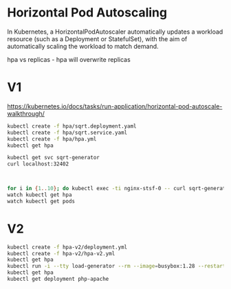 # Horizontal Pod Autoscaling

In Kubernetes, a HorizontalPodAutoscaler automatically updates a workload resource (such as a Deployment or StatefulSet), with the aim of automatically scaling the workload to match demand.

hpa vs replicas - hpa will overwrite replicas

# V1

https://kubernetes.io/docs/tasks/run-application/horizontal-pod-autoscale-walkthrough/

```sh
kubectl create -f hpa/sqrt.deployment.yaml
kubectl create -f hpa/sqrt.service.yaml
kubectl create -f hpa/hpa.yml
kubectl get hpa

kubectl get svc sqrt-generator
curl localhost:32402



for i in {1..10}; do kubectl exec -ti nginx-stsf-0 -- curl sqrt-generator & done
watch kubectl get hpa
watch kubectl get pods
```

# V2

```sh
kubectl create -f hpa-v2/deployment.yml
kubectl create -f hpa-v2/hpa-v2.yml
kubectl get hpa
kubectl run -i --tty load-generator --rm --image=busybox:1.28 --restart=Never -- /bin/sh -c "while sleep 0.01; do wget -q -O- http://php-apache; done"
kubectl get hpa
kubectl get deployment php-apache

```